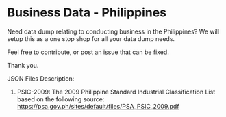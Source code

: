 # Business Data - Philippines
Need data dump relating to conducting business in the Philippines? We will setup this as a one stop shop for all your data dump needs.

Feel free to contribute, or post an issue that can be fixed.

Thank you.

JSON Files Description:
1. PSIC-2009: The 2009 Philippine Standard Industrial Classification List based on the following source: https://psa.gov.ph/sites/default/files/PSA_PSIC_2009.pdf

